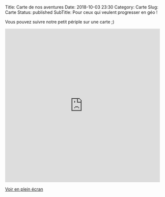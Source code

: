 Title: Carte de nos aventures
Date: 2018-10-03 23:30
Category: Carte
Slug: Carte
Status: published
SubTitle: Pour ceux qui veulent progresser en géo !

Vous pouvez suivre notre petit périple sur une carte ;)

<iframe width="100%" height="500px" frameborder="0" allowfullscreen src="http://umap.openstreetmap.fr/fr/map/java_tdm_ms_252905?scaleControl=false&miniMap=false&scrollWheelZoom=false&zoomControl=true&allowEdit=false&moreControl=true&searchControl=null&tilelayersControl=null&embedControl=null&datalayersControl=true&onLoadPanel=undefined&captionBar=false#4/-31.58/-53.79"></iframe><p><a href="http://umap.openstreetmap.fr/fr/map/java_tdm_ms_252905">Voir en plein écran</a></p>